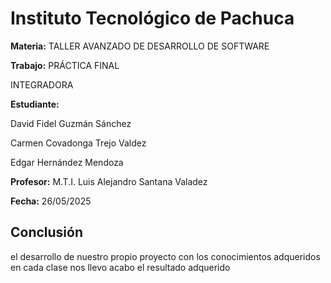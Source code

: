 # Instituto Tecnológico de Pachuca

**Materia:**
TALLER AVANZADO DE DESARROLLO DE SOFTWARE

**Trabajo:**
PRÁCTICA FINAL

INTEGRADORA

**Estudiante:**

David Fidel Guzmán Sánchez 

Carmen Covadonga Trejo Valdez 

Edgar Hernández Mendoza

**Profesor:**
M.T.I. Luis Alejandro Santana Valadez

**Fecha:**
26/05/2025

## Conclusión
el desarrollo de  nuestro propio proyecto con los conocimientos adqueridos en cada clase nos llevo acabo el resultado adquerido
